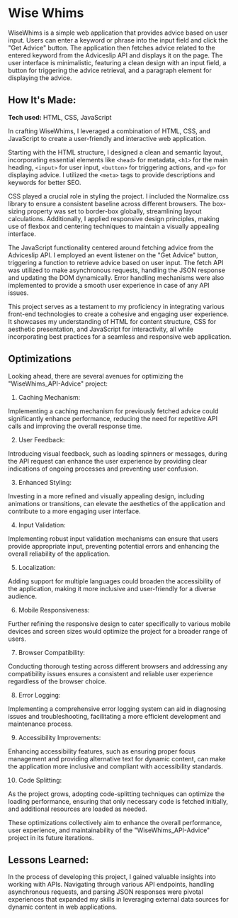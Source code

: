 # Wise Whims

WiseWhims is a simple web application that provides advice based on user input. Users can enter a keyword or phrase into the input field and click the "Get Advice" button. The application then fetches advice related to the entered keyword from the Adviceslip API and displays it on the page. The user interface is minimalistic, featuring a clean design with an input field, a button for triggering the advice retrieval, and a paragraph element for displaying the advice.

## How It's Made:

**Tech used:** HTML, CSS, JavaScript

In crafting WiseWhims, I leveraged a combination of HTML, CSS, and JavaScript to create a user-friendly and interactive web application.

Starting with the HTML structure, I designed a clean and semantic layout, incorporating essential elements like `<head>` for metadata, `<h1>` for the main heading, `<input>` for user input, `<button>` for triggering actions, and `<p>` for displaying advice. I utilized the `<meta>` tags to provide descriptions and keywords for better SEO.

CSS played a crucial role in styling the project. I included the Normalize.css library to ensure a consistent baseline across different browsers. The box-sizing property was set to border-box globally, streamlining layout calculations. Additionally, I applied responsive design principles, making use of flexbox and centering techniques to maintain a visually appealing interface.

The JavaScript functionality centered around fetching advice from the Adviceslip API. I employed an event listener on the "Get Advice" button, triggering a function to retrieve advice based on user input. The fetch API was utilized to make asynchronous requests, handling the JSON response and updating the DOM dynamically. Error handling mechanisms were also implemented to provide a smooth user experience in case of any API issues.

This project serves as a testament to my proficiency in integrating various front-end technologies to create a cohesive and engaging user experience. It showcases my understanding of HTML for content structure, CSS for aesthetic presentation, and JavaScript for interactivity, all while incorporating best practices for a seamless and responsive web application.

## Optimizations

Looking ahead, there are several avenues for optimizing the "WiseWhims_API-Advice" project:

1. Caching Mechanism:

Implementing a caching mechanism for previously fetched advice could significantly enhance performance, reducing the need for repetitive API calls and improving the overall response time.

2. User Feedback:

Introducing visual feedback, such as loading spinners or messages, during the API request can enhance the user experience by providing clear indications of ongoing processes and preventing user confusion.

3. Enhanced Styling:

Investing in a more refined and visually appealing design, including animations or transitions, can elevate the aesthetics of the application and contribute to a more engaging user interface.

4. Input Validation:

Implementing robust input validation mechanisms can ensure that users provide appropriate input, preventing potential errors and enhancing the overall reliability of the application.

5. Localization:

Adding support for multiple languages could broaden the accessibility of the application, making it more inclusive and user-friendly for a diverse audience.

6. Mobile Responsiveness:

Further refining the responsive design to cater specifically to various mobile devices and screen sizes would optimize the project for a broader range of users.

7. Browser Compatibility:

Conducting thorough testing across different browsers and addressing any compatibility issues ensures a consistent and reliable user experience regardless of the browser choice.

8. Error Logging:

Implementing a comprehensive error logging system can aid in diagnosing issues and troubleshooting, facilitating a more efficient development and maintenance process.

9. Accessibility Improvements:

Enhancing accessibility features, such as ensuring proper focus management and providing alternative text for dynamic content, can make the application more inclusive and compliant with accessibility standards.

10. Code Splitting:

As the project grows, adopting code-splitting techniques can optimize the loading performance, ensuring that only necessary code is fetched initially, and additional resources are loaded as needed.

These optimizations collectively aim to enhance the overall performance, user experience, and maintainability of the "WiseWhims_API-Advice" project in its future iterations.

## Lessons Learned:

In the process of developing this project, I gained valuable insights into working with APIs. Navigating through various API endpoints, handling asynchronous requests, and parsing JSON responses were pivotal experiences that expanded my skills in leveraging external data sources for dynamic content in web applications.

